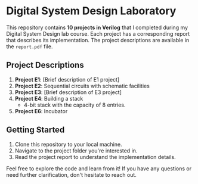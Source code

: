 # Digital System Design Laboratory


This repository contains **10 projects in Verilog** that I completed during my Digital System Design lab course.
Each project has a corresponding report that describes its implementation. The project descriptions are available in the `report.pdf` file.

## Project Descriptions

1. **Project E1**: [Brief description of E1 project]
2. **Project E2**: Sequential circuits with schematic facilities
3. **Project E3**: [Brief description of E3 project]
4. **Project E4**: Building a stack
   - 4-bit stack with the capacity of 8 entries.
6. **Project E6**: Incubator
## Getting Started

1. Clone this repository to your local machine.
2. Navigate to the project folder you're interested in.
3. Read the project report to understand the implementation details.

Feel free to explore the code and learn from it! If you have any questions or need further clarification, don't hesitate to reach out.

